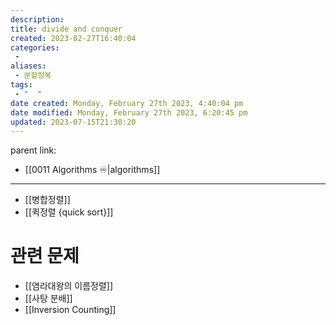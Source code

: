 ```yaml
---
description:
title: divide and conquer
created: 2023-02-27T16:40:04
categories: 
 - 
aliases: 
 - 분할정복
tags:
 - "  "
date created: Monday, February 27th 2023, 4:40:04 pm
date modified: Monday, February 27th 2023, 6:20:45 pm
updated: 2023-07-15T21:30:20
---
```

parent link: 
- [[0011 Algorithms ♾️|algorithms]]

---
- [[병합정렬]]
- [[퀵정렬 {quick sort}]]

# 관련 문제

- [[염라대왕의 이름정렬]]
- [[사탕 분배]]
- [[Inversion Counting]]
